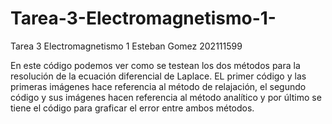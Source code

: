 # Tarea-3-Electromagnetismo-1-
Tarea 3 Electromagnetismo 1 Esteban Gomez 202111599

En este código podemos ver como se testean los dos métodos para la resolución de la ecuación diferencial de Laplace. EL primer código y las primeras imágenes hace referencia al método de relajación, el segundo código y sus imágenes hacen referencia al método analítico y por último se tiene el código para graficar el error entre ambos métodos.

